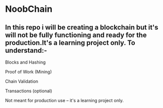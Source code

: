 <h1>NoobChain</hi>
<h2>In this repo i will be creating a blockchain but it's will not be fully 
functioning and ready for the production.It's a learning project only.
To understand:-</h2>

Blocks and Hashing

Proof of Work (Mining)

Chain Validation

Transactions (optional)

Not meant for production use – it's a learning project only.